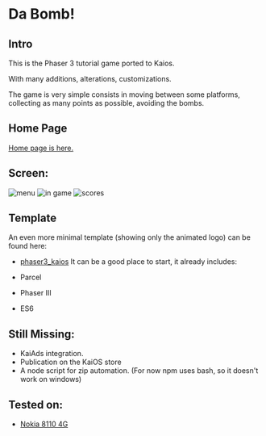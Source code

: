 # Da Bomb!

## Intro

This is the Phaser 3 tutorial game ported to Kaios.

With many additions, alterations, customizations.

The game is very simple consists in moving between some platforms, collecting as many points as possible, avoiding the bombs.

## Home Page

[Home page is here.](https://michelangelo.altervista.org/dabomb/)

## Screen:

![menu](https://michelangelo.altervista.org/dabomb/assets/img/01.png)
![in game](https://michelangelo.altervista.org/dabomb/assets/img/02.png)
![scores](https://michelangelo.altervista.org/dabomb/assets/img/03.png)

## Template

An even more minimal template (showing only the animated logo) can be found here:

* [phaser3_kaios](https://github.com/micheg/phaser3_kaios) It can be a good place to start, it already includes:

* Parcel
* Phaser III
* ES6

## Still Missing:

* KaiAds integration.
* Publication on the KaiOS store
* A node script for zip automation. (For now npm uses bash, so it doesn't work on windows)

## Tested on:

* [Nokia 8110 4G](https://www.nokia.com/phones/it_it/support/nokia-8110-4g-user-guide)